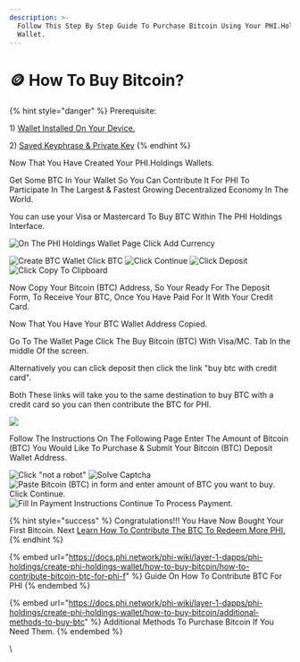 ```yaml
---
description: >-
  Follow This Step By Step Guide To Purchase Bitcoin Using Your PHI.Holdings
  Wallet.
---
```


# 🪙 How To Buy Bitcoin?

{% hint style="danger" %}
Prerequisite:&#x20;

1\) [Wallet Installed On Your Device.](https://docs.phi.network/phi-wiki/layer-1-dapps/phi-holdings/create-phi-holdings-wallet)

2\) [Saved Keyphrase & Private Key](https://docs.phi.network/phi-wiki/layer-1-dapps/phi-holdings/create-phi-holdings-wallet)&#x20;
{% endhint %}

Now That You Have Created Your PHI.Holdings Wallets.&#x20;

Get Some BTC In Your Wallet So You Can Contribute It For PHI To Participate In The Largest & Fastest Growing Decentralized Economy In The World.&#x20;

You can use your Visa or Mastercard To Buy BTC Within The PHI Holdings Interface.&#x20;

![On The PHI Holdings Wallet Page Click Add Currency](../../../../.gitbook/assets/IMG\_5479.jpg)

![Create BTC Wallet  Click BTC](<../../../../.gitbook/assets/IMG\_5406 2.jpg>) ![Click Continue](<../../../../.gitbook/assets/IMG\_5407 2.jpg>) ![Click Deposit ](<../../../../.gitbook/assets/IMG\_5403 2.jpg>) ![Click Copy To Clipboard](../../../../.gitbook/assets/IMG\_5400.jpg)

Now Copy Your Bitcoin (BTC) Address, So Your Ready For The Deposit Form, To Receive Your BTC, Once You Have Paid For It With Your Credit Card.&#x20;

Now That You Have Your BTC Wallet Address Copied.&#x20;

Go To The Wallet Page Click The Buy Bitcoin (BTC) With Visa/MC. Tab In the middle Of the screen.&#x20;

Alternatively you can click deposit then click the link "buy btc with credit card".&#x20;

Both These links will take you to the same destination to buy BTC with a credit card so you can then contribute the BTC for PHI.&#x20;

![](<../../../../.gitbook/assets/IMG\_5404 2.jpg>)

Follow The Instructions On The Following Page Enter The Amount of Bitcoin (BTC) You Would Like To Purchase & Submit Your Bitcoin (BTC) Deposit Wallet Address.&#x20;

![Click "not a robot"](<../../../../.gitbook/assets/IMG\_5394 2.jpg>) ![Solve Captcha](../../../../.gitbook/assets/IMG\_5395.PNG) ![Paste Bitcoin (BTC) in form and enter amount of BTC you want to buy. Click Continue. ](../../../../.gitbook/assets/IMG\_5401.jpg) ![Fill In Payment Instructions Continue To Process Payment. ](../../../../.gitbook/assets/IMG\_5402.PNG)

{% hint style="success" %}
Congratulations!!! You Have Now Bought Your First Bitcoin. Next [Learn How To Contribute The BTC To Redeem More PHI.](https://docs.phi.network/phi-wiki/layer-1-dapps/phi-holdings/create-phi-holdings-wallet/how-to-buy-bitcoin/how-to-contribute-bitcoin-btc-for-phi-f)
{% endhint %}

{% embed url="https://docs.phi.network/phi-wiki/layer-1-dapps/phi-holdings/create-phi-holdings-wallet/how-to-buy-bitcoin/how-to-contribute-bitcoin-btc-for-phi-f" %}
Guide On How To Contribute BTC For PHI
{% endembed %}

{% embed url="https://docs.phi.network/phi-wiki/layer-1-dapps/phi-holdings/create-phi-holdings-wallet/how-to-buy-bitcoin/additional-methods-to-buy-btc" %}
Additional Methods To Purchase Bitcoin If You Need Them.
{% endembed %}

\

